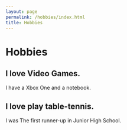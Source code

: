 ```yaml
---
layout: page
permalink: /hobbies/index.html
title: Hobbies
---
```


# Hobbies

## I love Video Games.
I have a Xbox One and a notebook.

## I love play table-tennis.
I was The first runner-up in Junior High School.




